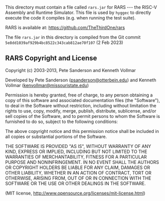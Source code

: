 This directory must contain a file called `rars.jar` for RARS --- the RISC-V
Assembly and Runtime Simulator.  This file is used by `hyggec` to directly
execute the code it compiles (e.g. when running the test suite).

RARS is available at:  https://github.com/TheThirdOne/rars

The file `rars.jar` in this directory is compiled from the Git commit
`5e8dd1039af929b4bc8522c343cab812ae70f107` (2 Feb 2023)

## RARS Copyright and License

Copyright (c) 2003-2013,  Pete Sanderson and Kenneth Vollmar

Developed by Pete Sanderson (psanderson@otterbein.edu)
and Kenneth Vollmar (kenvollmar@missouristate.edu)

Permission is hereby granted, free of charge, to any person obtaining 
a copy of this software and associated documentation files (the 
"Software"), to deal in the Software without restriction, including 
without limitation the rights to use, copy, modify, merge, publish, 
distribute, sublicense, and/or sell copies of the Software, and to 
permit persons to whom the Software is furnished to do so, subject 
to the following conditions:

The above copyright notice and this permission notice shall be 
included in all copies or substantial portions of the Software.

THE SOFTWARE IS PROVIDED "AS IS", WITHOUT WARRANTY OF ANY KIND, 
EXPRESS OR IMPLIED, INCLUDING BUT NOT LIMITED TO THE WARRANTIES OF 
MERCHANTABILITY, FITNESS FOR A PARTICULAR PURPOSE AND NONINFRINGEMENT. 
IN NO EVENT SHALL THE AUTHORS OR COPYRIGHT HOLDERS BE LIABLE FOR 
ANY CLAIM, DAMAGES OR OTHER LIABILITY, WHETHER IN AN ACTION OF 
CONTRACT, TORT OR OTHERWISE, ARISING FROM, OUT OF OR IN CONNECTION 
WITH THE SOFTWARE OR THE USE OR OTHER DEALINGS IN THE SOFTWARE.

(MIT license, http://www.opensource.org/licenses/mit-license.html)
